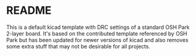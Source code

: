 # README #

This is a default kicad template with DRC settings of a standard OSH Park 2-layer board. It's based on the contributed template referenced by OSH Park but has been updated for newer versions of kicad and also removes some extra stuff that may not be desirable for all projects.